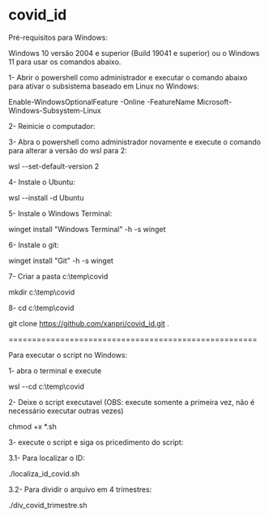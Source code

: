 # covid_id

Pré-requisitos para Windows:

Windows 10 versão 2004 e superior (Build 19041 e superior) ou o Windows 11 para usar os comandos abaixo.

1- Abrir o powershell como administrador e executar o comando abaixo para ativar o subsistema baseado em Linux no Windows:

Enable-WindowsOptionalFeature -Online -FeatureName Microsoft-Windows-Subsystem-Linux

2- Reinicie o computador:

3- Abra o powershell como administrador novamente e execute o comando para alterar a versão do wsl para 2:

wsl --set-default-version 2

4- Instale o Ubuntu:

wsl --install -d Ubuntu

5- Instale o Windows Terminal:

winget install "Windows Terminal" -h -s winget

6- Instale o git:

winget install "Git" -h -s winget
 
7- Criar a pasta c:\temp\covid

mkdir c:\temp\covid

8- cd c:\temp\covid

git clone https://github.com/xanpri/covid_id.git .


=====================================================

Para executar o script no Windows:

1- abra o terminal e execute

wsl --cd c:\temp\covid

2- Deixe o script executavel (OBS: execute somente a primeira vez, não é necessário executar outras vezes)

chmod +x *.sh

3- execute o script e siga os pricedimento do script:

  3.1- Para localizar o ID:

./localiza_id_covid.sh

  3.2- Para dividir o arquivo em 4 trimestres:

./div_covid_trimestre.sh
